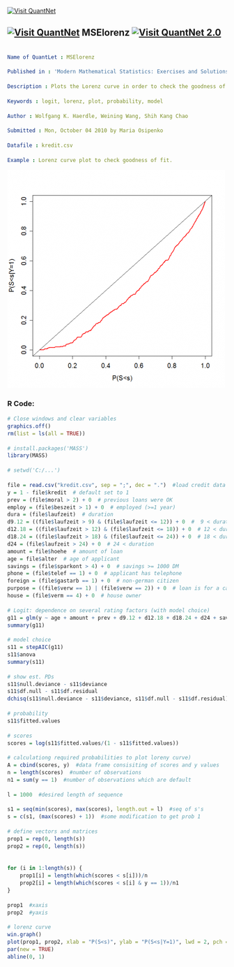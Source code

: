 
[<img src="https://github.com/QuantLet/Styleguide-and-FAQ/blob/master/pictures/banner.png" width="880" alt="Visit QuantNet">](http://quantlet.de/index.php?p=info)

## [<img src="https://github.com/QuantLet/Styleguide-and-Validation-procedure/blob/master/pictures/qloqo.png" alt="Visit QuantNet">](http://quantlet.de/) **MSElorenz** [<img src="https://github.com/QuantLet/Styleguide-and-Validation-procedure/blob/master/pictures/QN2.png" width="60" alt="Visit QuantNet 2.0">](http://quantlet.de/d3/ia)

```yaml

Name of QuantLet : MSElorenz

Published in : 'Modern Mathematical Statistics: Exercises and Solutions'

Description : Plots the Lorenz curve in order to check the goodness of the model.

Keywords : logit, lorenz, plot, probability, model

Author : Wolfgang K. Haerdle, Weining Wang, Shih Kang Chao

Submitted : Mon, October 04 2010 by Maria Osipenko

Datafile : kredit.csv

Example : Lorenz curve plot to check goodness of fit.

```

![Picture1](plot.png)


### R Code:
```r
# Close windows and clear variables
graphics.off()
rm(list = ls(all = TRUE))

# install.packages('MASS')
library(MASS)

# setwd('C:/...')

file = read.csv("kredit.csv", sep = ";", dec = ".")  #load credit data
y = 1 - file$kredit  # default set to 1
prev = (file$moral > 2) + 0  # previous loans were OK
employ = (file$beszeit > 1) + 0  # employed (>=1 year)
dura = (file$laufzeit)  # duration
d9.12 = ((file$laufzeit > 9) & (file$laufzeit <= 12)) + 0  #  9 < duration <= 12
d12.18 = ((file$laufzeit > 12) & (file$laufzeit <= 18)) + 0  # 12 < duration <= 18
d18.24 = ((file$laufzeit > 18) & (file$laufzeit <= 24)) + 0  # 18 < duration <= 24
d24 = (file$laufzeit > 24) + 0  # 24 < duration
amount = file$hoehe  # amount of loan
age = file$alter  # age of applicant
savings = (file$sparkont > 4) + 0  # savings >= 1000 DM
phone = (file$telef == 1) + 0  # applicant has telephone
foreign = (file$gastarb == 1) + 0  # non-german citizen
purpose = ((file$verw == 1) | (file$verw == 2)) + 0  # loan is for a car
house = (file$verm == 4) + 0  # house owner

# Logit: dependence on several rating factors (with model choice)
g11 = glm(y ~ age + amount + prev + d9.12 + d12.18 + d18.24 + d24 + savings + purpose + house, family = binomial)
summary(g11)

# model choice
s11 = stepAIC(g11)
s11$anova
summary(s11)

# show est. PDs
s11$null.deviance - s11$deviance
s11$df.null - s11$df.residual
dchisq(s11$null.deviance - s11$deviance, s11$df.null - s11$df.residual)

# probability
s11$fitted.values

# scores
scores = log(s11$fitted.values/(1 - s11$fitted.values))

# calculationg required probabilities to plot loreny curve)
A = cbind(scores, y)  #data frame consisiting of scores and y values
n = length(scores)  #number of observations
n1 = sum(y == 1)  #number of observations which are default

l = 1000  #desired length of sequence

s1 = seq(min(scores), max(scores), length.out = l)  #seq of s's
s = c(s1, (max(scores) + 1))  #some modification to get prob 1

# define vectors and matrices
prop1 = rep(0, length(s))
prop2 = rep(0, length(s))


for (i in 1:length(s)) {
    prop1[i] = length(which(scores < s[i]))/n
    prop2[i] = length(which(scores < s[i] & y == 1))/n1
}

prop1  #xaxis
prop2  #yaxis

# lorenz curve
win.graph()
plot(prop1, prop2, xlab = "P(S<s)", ylab = "P(S<s|Y=1)", lwd = 2, pch = 16, col = "red", type = "l", cex.lab = 1.25, cex.axis = 1.25)
par(new = TRUE)
abline(0, 1) 

```
